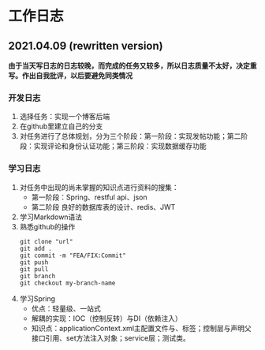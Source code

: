 # 工作日志

<!-- 
## 2021.04.09

### Developing Log
1. 选择任务：实现一个博客后端
2. 建立一些文件夹

### Studying Log
1. Markdown的学习
2. Github的熟悉
	```
	git clone "url"
	git add .
	git commit -m "FEA/FIX:Commit"
	git push
	git pull
	git branch
	git checkout my-branch-name
	```
3. Spring的学习
	* 优点：轻量级、一站式
	* 解耦的实现：IOC（控制反转）与DI（依赖注入）
	* 配置步骤
-->

## 2021.04.09 (rewritten version)

**由于当天写日志的日志较晚，而完成的任务又较多，所以日志质量不太好，决定重写。作出自我批评，以后要避免同类情况**

### 开发日志
1. 选择任务：实现一个博客后端
2. 在github里建立自己的分支
3. 对任务进行了总体规划，分为三个阶段：第一阶段：实现发帖功能；第二阶段：实现评论和身份认证功能；第三阶段：实现数据缓存功能

### 学习日志
1. 对任务中出现的尚未掌握的知识点进行资料的搜集：
	* 第一阶段：Spring、restful api、json
	* 第二阶段 良好的数据库表的设计、redis、JWT
2. 学习Markdown语法
3. 熟悉github的操作
	```
	git clone "url"
	git add .
	git commit -m "FEA/FIX:Commit"
	git push
	git pull
	git branch
	git checkout my-branch-name
	```
4. 学习Spring
	* 优点：轻量级、一站式
	* 解耦的实现：IOC（控制反转）与DI（依赖注入）
	* 知识点：applicationContext.xml主配置文件与<bean>、<property>标签；控制层与声明父接口引用、set方法注入对象；service层；测试类。